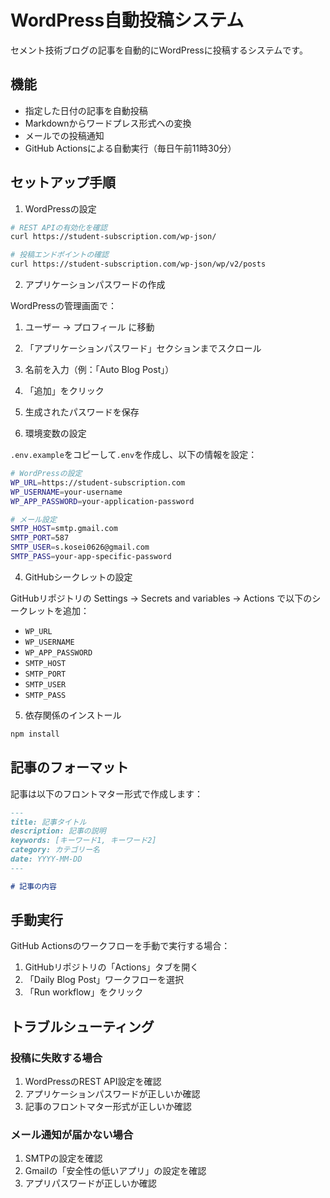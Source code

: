 # WordPress自動投稿システム

セメント技術ブログの記事を自動的にWordPressに投稿するシステムです。

## 機能

- 指定した日付の記事を自動投稿
- Markdownからワードプレス形式への変換
- メールでの投稿通知
- GitHub Actionsによる自動実行（毎日午前11時30分）

## セットアップ手順

1. WordPressの設定

```bash
# REST APIの有効化を確認
curl https://student-subscription.com/wp-json/

# 投稿エンドポイントの確認
curl https://student-subscription.com/wp-json/wp/v2/posts
```

2. アプリケーションパスワードの作成

WordPressの管理画面で：
1. ユーザー → プロフィール に移動
2. 「アプリケーションパスワード」セクションまでスクロール
3. 名前を入力（例：「Auto Blog Post」）
4. 「追加」をクリック
5. 生成されたパスワードを保存

3. 環境変数の設定

`.env.example`をコピーして`.env`を作成し、以下の情報を設定：

```bash
# WordPressの設定
WP_URL=https://student-subscription.com
WP_USERNAME=your-username
WP_APP_PASSWORD=your-application-password

# メール設定
SMTP_HOST=smtp.gmail.com
SMTP_PORT=587
SMTP_USER=s.kosei0626@gmail.com
SMTP_PASS=your-app-specific-password
```

4. GitHubシークレットの設定

GitHubリポジトリの Settings → Secrets and variables → Actions で以下のシークレットを追加：

- `WP_URL`
- `WP_USERNAME`
- `WP_APP_PASSWORD`
- `SMTP_HOST`
- `SMTP_PORT`
- `SMTP_USER`
- `SMTP_PASS`

5. 依存関係のインストール

```bash
npm install
```

## 記事のフォーマット

記事は以下のフロントマター形式で作成します：

```markdown
---
title: 記事タイトル
description: 記事の説明
keywords: [キーワード1, キーワード2]
category: カテゴリー名
date: YYYY-MM-DD
---

# 記事の内容
```

## 手動実行

GitHub Actionsのワークフローを手動で実行する場合：

1. GitHubリポジトリの「Actions」タブを開く
2. 「Daily Blog Post」ワークフローを選択
3. 「Run workflow」をクリック

## トラブルシューティング

### 投稿に失敗する場合

1. WordPressのREST API設定を確認
2. アプリケーションパスワードが正しいか確認
3. 記事のフロントマター形式が正しいか確認

### メール通知が届かない場合

1. SMTPの設定を確認
2. Gmailの「安全性の低いアプリ」の設定を確認
3. アプリパスワードが正しいか確認
